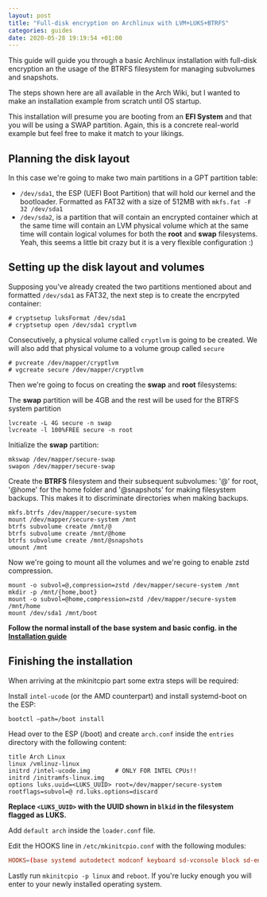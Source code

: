 ```yaml
---
layout: post
title: "Full-disk encryption on Archlinux with LVM+LUKS+BTRFS"
categories: guides
date: 2020-05-28 19:19:54 +01:00
---
```


This guide will guide you through a basic Archlinux installation with full-disk encryption an the usage of the BTRFS filesystem for managing subvolumes and snapshots.

The steps shown here are all available in the Arch Wiki, but I wanted to make an installation example from scratch until OS startup.

This installation will presume you are booting from an __EFI System__ and that you will be using a SWAP partition. Again, this is a concrete real-world example but feel free to make it match to your likings.

## Planning the disk layout

<!-- more -->

In this case we're going to make two main partitions in a GPT partition table:

* `/dev/sda1`, the ESP (UEFI Boot Partition) that will hold our kernel and the bootloader. Formatted as FAT32 with a size of 512MB with `mkfs.fat -F 32 /dev/sda1`
* `/dev/sda2`, is a partition that will contain an encrypted container which at the same time will contain an LVM physical volume which at the same time will contain logical volumes for both the __root__ and __swap__ filesystems. Yeah, this seems a little bit crazy but it is a very flexible configuration :)

## Setting up the disk layout and volumes

Supposing you've already created the two partitions mentioned about and formatted `/dev/sda1` as FAT32, the next step is to create the encrpyted container:
```
# cryptsetup luksFormat /dev/sda1
# cryptsetup open /dev/sda1 cryptlvm
```
Consecutively, a physical volume called ```cryptlvm``` is going to be created. We will also add that physical volume to a volume group called ```secure```
```
# pvcreate /dev/mapper/cryptlvm
# vgcreate secure /dev/mapper/cryptlvm
```
Then we're going to focus on creating the __swap__ and __root__ filesystems:

The __swap__ partition will be 4GB and the rest will be used for the BTRFS system partition
```
lvcreate -L 4G secure -n swap
lvcreate -l 100%FREE secure -n root
```

Initialize the __swap__ partition:
```
mkswap /dev/mapper/secure-swap
swapon /dev/mapper/secure-swap
```

Create the __BTRFS__ filesystem and their subsequent subvolumes: '@' for root, '@home' for the home folder and '@snapshots' for making filesystem backups. This makes it to discriminate directories when making backups.

```
mkfs.btrfs /dev/mapper/secure-system
mount /dev/mapper/secure-system /mnt
btrfs subvolume create /mnt/@
btrfs subvolume create /mnt/@home
btrfs subvolume create /mnt/@snapshots 
umount /mnt
```
Now we're going to mount all the volumes and we're going to enable zstd compression.

```
mount -o subvol=@,compression=zstd /dev/mapper/secure-system /mnt
mkdir -p /mnt/{home,boot}
mount -o subvol=@home,compression=zstd /dev/mapper/secure-system /mnt/home
mount /dev/sda1 /mnt/boot
```

__Follow the normal install of the base system and basic config. in the [Installation guide](https://wiki.archlinux.org/index.php/installation_guide)__

## Finishing the installation

When arriving at the mkinitcpio part some extra steps will be required:

Install ```intel-ucode``` (or the AMD counterpart) and install systemd-boot on the ESP:

```
bootctl –path=/boot install
```

Head over to the ESP (/boot) and create ```arch.conf``` inside the ```entries``` directory with the following content:

```
title Arch Linux
linux /vmlinuz-linux
initrd /intel-ucode.img       # ONLY FOR INTEL CPUs!!
initrd /initramfs-linux.img
options luks.uuid=<LUKS_UUID> root=/dev/mapper/secure-system rootflags=subvol=@ rd.luks.options=discard
```

__Replace `<LUKS_UUID>` with the UUID shown in `blkid` in the filesystem flagged as LUKS.__

Add `default arch` inside the `loader.conf` file.

Edit the HOOKS line in `/etc/mkinitcpio.conf` with the following modules:

```conf
HOOKS=(base systemd autodetect modconf keyboard sd-vconsole block sd-encrypt sd-lvm2 filesystems fsck)
```

Lastly run `mkinitcpio -p linux` and `reboot`. If you're lucky enough you will enter to your newly installed operating system.



